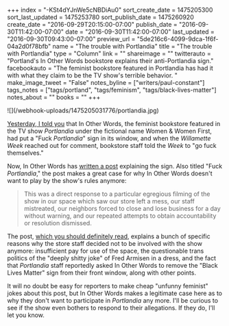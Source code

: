 +++
index = "-KSt4dYJnWe5cNBDiAu0"
sort_create_date = 1475205300
sort_last_updated = 1475253780
sort_publish_date = 1475260920
create_date = "2016-09-29T20:15:00-07:00"
publish_date = "2016-09-30T11:42:00-07:00"
date = "2016-09-30T11:42:00-07:00"
last_updated = "2016-09-30T09:43:00-07:00"
preview_url = "5de216c6-4099-9dca-1f6f-04a2d0f78bfb"
name = "The trouble with Portlandia"
title = "The trouble with Portlandia"
type = "Column"
link = ""
shareimage = ""
twitterauto = "Portland's In Other Words bookstore explains their anti-Portlandia sign."
facebookauto = "The feminist bookstore featured in Portlandia has had it with what they claim to be the TV show's terrible behavior. "
make_image_tweet = "False"
notes_byline = ["writers/paul-constant"]
tags_notes = ["tags/portland", "tags/feminism", "tags/black-lives-matter"]
notes_about = ""
books = ""
+++
<p class="image">![](/webhook-uploads/1475205031776/portlandia.jpg)</p>

[Yesterday, I told you](http://www.seattlereviewofbooks.com/notes/2016/09/29/book-news-roundup-the-feminist-bookstore-from-portlandia-lashes-out/) that In Other Words, the feminist bookstore featured in the TV show *Portlandia* under the fictional name Women & Women First, had put a "Fuck *Portlandia*" sign in its window, and when the *Willamette Week* reached out for comment, bookstore staff told the *Week* to "go fuck themselves."

Now, In Other Words has [written a post](http://inotherwords.org/2016/09/28/fuck-portlandia/) explaining the sign. Also titled "Fuck *Portlandia*," the post makes a great case for why In Other Words doesn't want to play by the show's rules anymore:

<blockquote>This was a direct response to a particular egregious filming of the show in our space which saw our store left a mess, our staff mistreated, our neighbors forced to close and lose business for a day without warning, and our repeated attempts to obtain accountability or resolution dismissed.</blockquote>

The post, [which you should definitely read](http://inotherwords.org/2016/09/28/fuck-portlandia/), explains a bunch of specific reasons why the store staff decided not to be involved with the show anymore: insufficient pay for use of the space, the questionable trans politics of the "deeply shitty joke" of Fred Armisen in a dress, and the fact that *Portlandia* staff reportedly asked In Other Words to remove the "Black Lives Matter" sign from their front window, along with other points.

It will no doubt be easy for reporters to make cheap "unfunny feminist" jokes about this post, but In Other Words makes a legitimate case here as to why they don't want to participate in *Portlandia* any more. I'll be curious to see if the show even bothers to respond to their allegations. If they do, I'll let you know.

